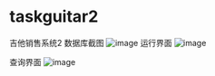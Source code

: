 # taskguitar2
吉他销售系统2
数据库截图
![image](http://o7q6guhd5.bkt.clouddn.com/%E6%95%B0%E6%8D%AE%E5%BA%93%E6%88%AA%E5%9B%BE.PNG)
运行界面
![image](http://o7q6guhd5.bkt.clouddn.com/xitongtask1%281%29.PNG)

查询界面
![image](http://o7q6guhd5.bkt.clouddn.com/%E6%9F%A5%E8%AF%A2%E7%95%8C%E9%9D%A2.PNG)
